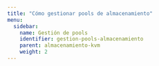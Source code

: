 ```yaml
---
title: "Cómo gestionar pools de almacenamiento"
menu:
  sidebar:
    name: Gestión de pools
    identifier: gestion-pools-almacenamiento
    parent: almacenamiento-kvm
    weight: 2
---
```

